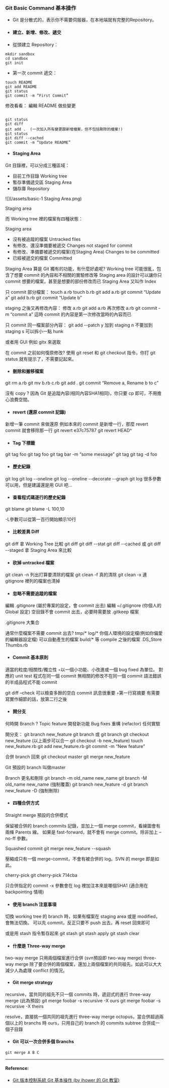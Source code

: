 ### Git Basic Command 基本操作

- Git 是分散式的，表示你不需要伺服器，在本地端就有完整的Repository。

- #### 建立、新增、修改、遞交

- 從頭建立 Repository：

```
mkdir sandbox
cd sandbox
git init
```

- 第一次 commit 遞交：

```
touch README
git add README
git status
git commit -m “First Commit”
```


修改看看：
編輯 README 做些變更

```

git status
git diff
git add .  (一次加入所有變更跟新增檔案，但不包括刪除的檔案!)
git status
git diff --cached
git commit -m “Update README”
```


- #### Staging Area

Git 目錄裡，可以分成三種區域：
- 目前工作目錄 Working tree
- 暫存準備遞交區 Staging Area
- 儲存庫 Repository


![](/assets/basic-1 Staging Area.png)


Staging area

而 Working tree 裡的檔案有四種狀態：

Staging area
- 沒有被追蹤的檔案 Untracked files
- 有修改、還沒準備要被遞交 Changes not staged for commit
- 有修改、準備要被遞交的檔案(在Staging Area) Changes to be committed
- 已經被遞交的檔案 Committed

Staging Area 算是 Git 獨有的功能，有什麼好處呢?
Working tree 可能很亂，包含了想要 commit 的內容和不相關的實驗修改等
Staging area 的設計可以讓你只 commit 想要的檔案，甚至是想要的部份修改而已
Staging Area 又叫作 Index

只 commit 部分檔案：
touch a.rb
touch b.rb
git add a.rb
git commit “Update a”
git add b.rb
git commit “Update b”


staging 之後又再修改內容：
修改 a.rb
git add a.rb
再次修改 a.rb
git commit -m “commit a”
這時 commit 的內容是第一次修改當時的內容而已


只 commit 同一檔案部分內容：
git add --patch
	y 加到 staging
	n 不要加到 staging
	s 可以拆小一點 hunk


或者用 GUI 例如 gitx 來選取

在 commit 之前如何復原修改? 使用 git reset 和 git checkout 指令，你打 git status 就有提示了，不需要記起來。

- #### 刪除和搬移檔案
git rm a.rb
git mv b.rb c.rb
git add .
git commit “Remove a, Rename b to c”


沒有 copy ? 因為 Git 是追蹤內容(相同內容SHA1相同)，你只要 cp 即可，不用擔心浪費空間。

- #### revert (還原 commit 記錄)

新增一筆 commit 來做還原
例如本來的 commit 是新增一行，那麼 revert commit 就會移除那一行
git revert e37c75787
git revert HEAD^


- #### Tag 下標籤
git tag foo
git tag foo <SHA1>
git tag bar -m “some message”
git tag
git tag -d foo


- #### 歷史紀錄
git log
git log --oneline
git log --oneline --decorate --graph
git log 很多參數可以用，但是建議還是用 GUI 吧...


- #### 查看程式碼逐行的歷史紀錄
git blame <filename>
git blame -L 100,10 <filename>


-L參數可以從第一百行開始顯示10行

- #### 比較差異 Diff
git diff <SHA1> 拿 Working Tree 比較
git diff <SHA1> <SHA1>
git diff --stat <SHA1>
git diff --cached 或 git diff --staged
拿 Staging Area 來比較


- #### 砍掉 untracked 檔案
git clean -n 列出打算要清除的檔案
git clean -f 真的清除
git clean -x 連 gitignore 裡列的檔案也清掉


- #### 忽略不需要追蹤的檔案
編輯 .gitignore (屬於專案的設定，會 commit 出去)
編輯 ~/.gitignore (你個人的 Global 設定)
空目錄不會 commit 出去，必要時需要放 .gitkeep 檔案


.gitignore 大集合

通常什麼檔案不需要 commit 出去?
tmp/*
log/*
你個人環境的設定檔(例如你偏愛的編輯器設定檔)
可以自動產生的檔案
build/* 等 compile 之後的檔案
.DS_Store
Thumbs.rb

- #### Commit 基本原則
適當的粒度/相關性/獨立性 ◦以一個小功能、小改進或一個 bug fixed 為單位。
對應的 unit test 程式在同一個 commit
無相關的修改不在同一個 commit
語法錯誤的半成品程式不能 commit

git diff –check 可以檢查多餘的空白
commit 訊息很重要 ◦第一行寫摘要
有需要寫實作細節的話，放第二行之後


- #### 開分支

何時開 Branch ?
Topic feature 開發新功能
Bug fixes
重構 (refactor)
任何實驗

開分支：
git branch new_feature
git branch 或 git branch <SHA1>
git checkout new_feature
(以上兩步可以合一 git checkout -b new_feature)
touch new_feature.rb
git add new_feature.rb
git commit -m “New feature”


合併 branch 回來
git checkout master
git merge new_feature



Git 預設的 branch 叫做master

Branch 更名和刪除
git branch -m old_name new_name
git branch -M old_name new_name (強制覆蓋)
git branch new_feature -d
git branch new_feature -D (強制刪除)


- #### 四種合併方式

Straight merge 預設的合併模式

保留被合併的 branch commits 記錄，並加上一個 merge commit，看線圖會有兩條 Parents 線。 如果是 fast-forward，就不會有 merge commit。除非加上 –no-ff 參數。

Squashed commit
git merge new_feature --squash


壓縮成只有一個 merge-commit，不會有被合併的 log。SVN 的 merge 即是如此。

cherry-pick
git cherry-pick 714cba


只合併指定的 commit -x 參數會在 log 裡加注本來是哪個SHA1 (適合用在 backpointing 情境)

- #### 使用 branch 注意事項

切換 working tree 的 branch 時，如果有檔案在 staging area 或是 modified，會無法切換。 可以先 commit，反正只要不 push 出去，再 reset 回來即可

或是用 stash 指令暫存起來
git stash
git stash apply
git stash clear


- #### 什麼是 Three-way merge

two-way merge 只用兩個檔案進行合併 (svn預設即 two-way merge)
three-way merge 除了要合併的兩個檔案，還加上兩個檔案的共同祖先。如此可以大大減少人為處理 conflict 的情況。

- #### Git merge strategy

recursive，當共同的祖先不只一個 commits 時，遞迴式的進行 three-way merge (此為預設)
 git merge foobar -s recursive -X ours
 git merge foobar -s recursive -X theirs


resolve，直接挑一個共同的祖先進行 three-way merge
octopus，當合併超過兩個以上的 branchs 時
ours，只用自己的 branch 的 commits
subtree 合併成一個子目錄

- #### Git 可以一次合併多個 Branchs


```
git merge A B C

```


----
#### Reference:

- [Git 版本控制系統  Git 基本操作 (by ihower 的 Git 教室)](https://ihower.tw/git/basic.html)

